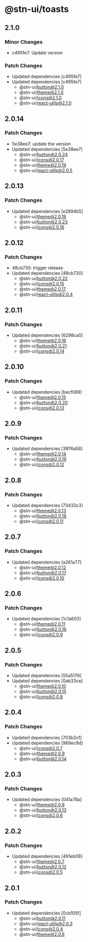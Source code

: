# @stn-ui/toasts

## 2.1.0

### Minor Changes

- c495fe7: Update version

### Patch Changes

- Updated dependencies [c495fe7]
- Updated dependencies [c495fe7]
  - @stn-ui/button@2.1.0
  - @stn-ui/theme@2.1.0
  - @stn-ui/icons@2.1.0
  - @stn-ui/react-utils@2.1.0

## 2.0.14

### Patch Changes

- 5e38ee7: update the version
- Updated dependencies [5e38ee7]
  - @stn-ui/button@2.0.24
  - @stn-ui/icons@2.0.17
  - @stn-ui/theme@2.0.19
  - @stn-ui/react-utils@2.0.5

## 2.0.13

### Patch Changes

- Updated dependencies [e2894b5]
  - @stn-ui/theme@2.0.18
  - @stn-ui/button@2.0.23
  - @stn-ui/icons@2.0.16

## 2.0.12

### Patch Changes

- 48cb730: trigger release
- Updated dependencies [48cb730]
  - @stn-ui/button@2.0.22
  - @stn-ui/icons@2.0.15
  - @stn-ui/theme@2.0.17
  - @stn-ui/react-utils@2.0.4

## 2.0.11

### Patch Changes

- Updated dependencies [6298ca0]
  - @stn-ui/theme@2.0.16
  - @stn-ui/button@2.0.21
  - @stn-ui/icons@2.0.14

## 2.0.10

### Patch Changes

- Updated dependencies [becf089]
  - @stn-ui/theme@2.0.15
  - @stn-ui/button@2.0.20
  - @stn-ui/icons@2.0.13

## 2.0.9

### Patch Changes

- Updated dependencies [3976a56]
  - @stn-ui/theme@2.0.14
  - @stn-ui/button@2.0.19
  - @stn-ui/icons@2.0.12

## 2.0.8

### Patch Changes

- Updated dependencies [73433c3]
  - @stn-ui/theme@2.0.13
  - @stn-ui/button@2.0.18
  - @stn-ui/icons@2.0.11

## 2.0.7

### Patch Changes

- Updated dependencies [a261a77]
  - @stn-ui/theme@2.0.12
  - @stn-ui/button@2.0.17
  - @stn-ui/icons@2.0.10

## 2.0.6

### Patch Changes

- Updated dependencies [1c1a603]
  - @stn-ui/theme@2.0.11
  - @stn-ui/button@2.0.16
  - @stn-ui/icons@2.0.9

## 2.0.5

### Patch Changes

- Updated dependencies [55a5178]
- Updated dependencies [0ab33ce]
  - @stn-ui/theme@2.0.10
  - @stn-ui/button@2.0.15
  - @stn-ui/icons@2.0.8

## 2.0.4

### Patch Changes

- Updated dependencies [703b2cf]
- Updated dependencies [969ec9d]
  - @stn-ui/icons@2.0.7
  - @stn-ui/theme@2.0.9
  - @stn-ui/button@2.0.14

## 2.0.3

### Patch Changes

- Updated dependencies [041a78a]
  - @stn-ui/theme@2.0.8
  - @stn-ui/button@2.0.13
  - @stn-ui/icons@2.0.6

## 2.0.2

### Patch Changes

- Updated dependencies [491eb09]
  - @stn-ui/theme@2.0.7
  - @stn-ui/button@2.0.12
  - @stn-ui/icons@2.0.5

## 2.0.1

### Patch Changes

- Updated dependencies [0cb105f]
  - @stn-ui/button@2.0.11
  - @stn-ui/react-utils@2.0.3
  - @stn-ui/icons@2.0.4
  - @stn-ui/theme@2.0.6
